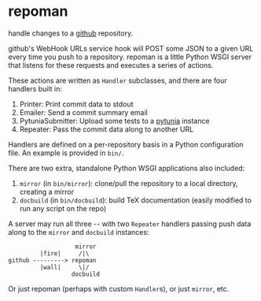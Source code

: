 repoman
=======
handle changes to a [github](http://www.github.com) repository.

github's WebHook URLs service hook will POST some JSON to a given URL every time you push to a repository. repoman is a little Python WSGI server that listens for these requests and executes a series of actions.

These actions are written as `Handler` subclasses, and there are four handlers built in:

1. Printer: Print commit data to stdout
2. Emailer: Send a commit summary email
3. PytuniaSubmitter: Upload some tests to a [pytunia](http://github.com/mastbaum/pytunia) instance
4. Repeater: Pass the commit data along to another URL

Handlers are defined on a per-repository basis in a Python configuration file. An example is provided in `bin/`.

There are two extra, standalone Python WSGI applications also included:

1. `mirror` (in `bin/mirror`): clone/pull the repository to a local directory, creating a mirror
2. `docbuild` (in `bin/docbuild`): build TeX documentation (easily modified to run any script on the repo)

A server may run all three -- with two `Repeater` handlers passing push data along to the `mirror` and `docbuild` instances:

```
                   mirror
         |fire|     /|\
github ---------> repoman
         |wall|     \|/
                  docbuild
```

Or just repoman (perhaps with custom `Handler`s), or just `mirror`, etc.
